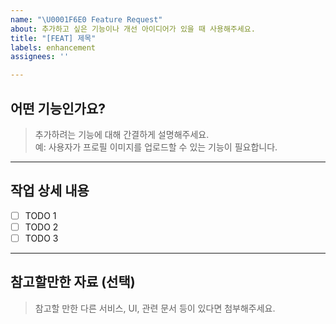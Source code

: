 ```yaml
---
name: "\U0001F6E0️ Feature Request"
about: 추가하고 싶은 기능이나 개선 아이디어가 있을 때 사용해주세요.
title: "[FEAT] 제목"
labels: enhancement
assignees: ''

---
```


## 어떤 기능인가요?

> 추가하려는 기능에 대해 간결하게 설명해주세요.  
예: 사용자가 프로필 이미지를 업로드할 수 있는 기능이 필요합니다.

---

## 작업 상세 내용

- [ ] TODO 1
- [ ] TODO 2
- [ ] TODO 3

---

## 참고할만한 자료 (선택)

> 참고할 만한 다른 서비스, UI, 관련 문서 등이 있다면 첨부해주세요.
